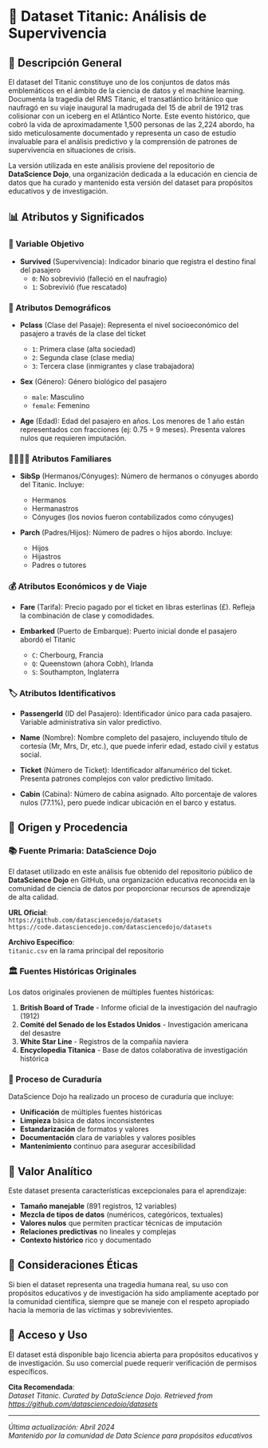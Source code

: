 # 🚢 Dataset Titanic: Análisis de Supervivencia

## 📖 Descripción General

El dataset del Titanic constituye uno de los conjuntos de datos más emblemáticos en el ámbito de la ciencia de datos y el machine learning. Documenta la tragedia del RMS Titanic, el transatlántico británico que naufragó en su viaje inaugural la madrugada del 15 de abril de 1912 tras colisionar con un iceberg en el Atlántico Norte. Este evento histórico, que cobró la vida de aproximadamente 1,500 personas de las 2,224 abordo, ha sido meticulosamente documentado y representa un caso de estudio invaluable para el análisis predictivo y la comprensión de patrones de supervivencia en situaciones de crisis.

La versión utilizada en este análisis proviene del repositorio de **DataScience Dojo**, una organización dedicada a la educación en ciencia de datos que ha curado y mantenido esta versión del dataset para propósitos educativos y de investigación.

## 📊 Atributos y Significados

### 🔑 Variable Objetivo
- **Survived** (Supervivencia): Indicador binario que registra el destino final del pasajero
  - `0`: No sobrevivió (falleció en el naufragio)
  - `1`: Sobrevivió (fue rescatado)

### 👤 Atributos Demográficos
- **Pclass** (Clase del Pasaje): Representa el nivel socioeconómico del pasajero a través de la clase del ticket
  - `1`: Primera clase (alta sociedad)
  - `2`: Segunda clase (clase media)
  - `3`: Tercera clase (inmigrantes y clase trabajadora)

- **Sex** (Género): Género biológico del pasajero
  - `male`: Masculino
  - `female`: Femenino

- **Age** (Edad): Edad del pasajero en años. Los menores de 1 año están representados con fracciones (ej: 0.75 = 9 meses). Presenta valores nulos que requieren imputación.

### 👨‍👩‍👧‍👦 Atributos Familiares
- **SibSp** (Hermanos/Cónyuges): Número de hermanos o cónyuges abordo del Titanic. Incluye:
  - Hermanos
  - Hermanastros
  - Cónyuges (los novios fueron contabilizados como cónyuges)

- **Parch** (Padres/Hijos): Número de padres o hijos abordo. Incluye:
  - Hijos
  - Hijastros
  - Padres o tutores

### 💰 Atributos Económicos y de Viaje
- **Fare** (Tarifa): Precio pagado por el ticket en libras esterlinas (£). Refleja la combinación de clase y comodidades.

- **Embarked** (Puerto de Embarque): Puerto inicial donde el pasajero abordó el Titanic
  - `C`: Cherbourg, Francia
  - `Q`: Queenstown (ahora Cobh), Irlanda
  - `S`: Southampton, Inglaterra

### 🏷️ Atributos Identificativos
- **PassengerId** (ID del Pasajero): Identificador único para cada pasajero. Variable administrativa sin valor predictivo.

- **Name** (Nombre): Nombre completo del pasajero, incluyendo título de cortesía (Mr, Mrs, Dr, etc.), que puede inferir edad, estado civil y estatus social.

- **Ticket** (Número de Ticket): Identificador alfanumérico del ticket. Presenta patrones complejos con valor predictivo limitado.

- **Cabin** (Cabina): Número de cabina asignado. Alto porcentaje de valores nulos (77.1%), pero puede indicar ubicación en el barco y estatus.

## 🏢 Origen y Procedencia

### 📚 Fuente Primaria: DataScience Dojo

El dataset utilizado en este análisis fue obtenido del repositorio público de **DataScience Dojo** en GitHub, una organización educativa reconocida en la comunidad de ciencia de datos por proporcionar recursos de aprendizaje de alta calidad.

**URL Oficial**:  
`https://github.com/datasciencedojo/datasets`
`https://code.datasciencedojo.com/datasciencedojo/datasets`

**Archivo Específico**:  
`titanic.csv` en la rama principal del repositorio

### 🏛️ Fuentes Históricas Originales

Los datos originales provienen de múltiples fuentes históricas:

1. **British Board of Trade** - Informe oficial de la investigación del naufragio (1912)
2. **Comité del Senado de los Estados Unidos** - Investigación americana del desastre
3. **White Star Line** - Registros de la compañía naviera
4. **Encyclopedia Titanica** - Base de datos colaborativa de investigación histórica

### 🔄 Proceso de Curaduría

DataScience Dojo ha realizado un proceso de curaduría que incluye:

- **Unificación** de múltiples fuentes históricas
- **Limpieza** básica de datos inconsistentes
- **Estandarización** de formatos y valores
- **Documentación** clara de variables y valores posibles
- **Mantenimiento** continuo para asegurar accesibilidad

## 🎯 Valor Analítico

Este dataset presenta características excepcionales para el aprendizaje:

- **Tamaño manejable** (891 registros, 12 variables)
- **Mezcla de tipos de datos** (numéricos, categóricos, textuales)
- **Valores nulos** que permiten practicar técnicas de imputación
- **Relaciones predictivas** no lineales y complejas
- **Contexto histórico** rico y documentado

## 📝 Consideraciones Éticas

Si bien el dataset representa una tragedia humana real, su uso con propósitos educativos y de investigación ha sido ampliamente aceptado por la comunidad científica, siempre que se maneje con el respeto apropiado hacia la memoria de las víctimas y sobrevivientes.

## 🔗 Acceso y Uso

El dataset está disponible bajo licencia abierta para propósitos educativos y de investigación. Su uso comercial puede requerir verificación de permisos específicos.

**Cita Recomendada**:  
*Dataset Titanic. Curated by DataScience Dojo. Retrieved from https://github.com/datasciencedojo/datasets*

---

*Última actualización: Abril 2024*  
*Mantenido por la comunidad de Data Science para propósitos educativos*